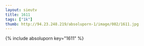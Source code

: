 ```yaml
--- 
layout: sieutv
title: 1611
tags: ["1k"]
thumb: http://94.23.248.219/absoluporn-1/image/002/1611.jpg
---
```

{% include absoluporn key="1611" %} 
